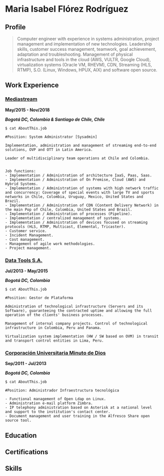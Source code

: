 # Maria Isabel Flórez Rodríguez

## Profile

>Computer engineer with experience in systems administration, project management and implementation of new technologies. Leadership skills, customer success management, teamwork, goal achievement, adaptation and troubleshooting. Management of physical infrastructure and tools in the cloud (AWS, VULTR, Google Cloud), virtualization systems (Oracle VM, RHEVM), CDN, Streaming (HLS, RTMP), S.O. (Linux, Windows, HPUX, AIX) and software open source.

## Work Experience


### [Mediastream](https://www.mediastre.am/)

**May/2015 - Nov/2018**

**_Bogotá DC, Colombia & Santiago de Chile, Chile_**

```
$ cat AboutThis.job 

#Position: System Administrator [Sysadmin]

Implementation, administration and management of streaming end-to-end solutions, OVP and OTT in Latin America.

Leader of multidisciplinary team operations at Chile and Colombia.


Job functions:
- Implementation / Administration of architecture IaaS, Paas, Saas.
- Implementation / Administration of On Premise, Cloud (AWS) and Hybrid Systems.
- Implementation / Administration of systems with high network traffic and concurrency: Coverage of special events with large TV and sports networks in Chile, Colombia, Uruguay, Mexico, United States and Brazil.
- Implementation / Administration of CDN (Content Delivery Network) in the main Pop of Chile, Colombia, United States and Brazil.
- Implementation / Administration of processes (Pipeline).
- Implementation / centralized management of systems.
- Implementation / Administration of devices focused on streaming protocols (HLS, RTMP, Multicast, Elemental, Tricaster).
- Customer service.
- Incident Management.
- Cost management.
- Management of agile work methodologies.
- Project management.
```


### [Data Tools S.A.](https://www.datatools.com.co/en/)

**Jul/2013 - May/2015**

**_Bogotá DC, Colombia_**

```
$ cat AboutThis.job 

#Position: Gestor de Plataforma

Administration of technological infrastructure (Servers and its Software), guaranteeing the contracted uptime and allowing the full operation of the clients' business processes.

Management of internal company projects. Control of technological infrastructure in Colombia, Peru and Panama.

Virtualization system implementation (HW / SW based on OVM) in transit and transport control entities in Lima, Peru.

```


### [Corporación Universitaria Minuto de Dios](http://www.uniminuto.edu/)

**Sep/2011 - Jul/2013**

**_Bogotá DC, Colombia_** 

```
$ cat AboutThis.job 

#Position: Administrador Infraestructura tecnológica

- Functional management of Open Ldap on Linux.
- Administration e-mail platform Zimbra.
- IP telephony administration based on Asterisk at a national level and support to the institution's contact center.
- Document management and user training in the Alfresco Share open source tool.

```










## Education

## Certifications

## Skills

##


